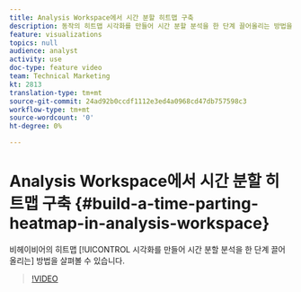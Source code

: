 ```yaml
---
title: Analysis Workspace에서 시간 분할 히트맵 구축
description: 동작의 히트맵 시각화를 만들어 시간 분할 분석을 한 단계 끌어올리는 방법을 살펴볼 수 있습니다.
feature: visualizations
topics: null
audience: analyst
activity: use
doc-type: feature video
team: Technical Marketing
kt: 2813
translation-type: tm+mt
source-git-commit: 24ad92b0ccdf1112e3ed4a0968cd47db757598c3
workflow-type: tm+mt
source-wordcount: '0'
ht-degree: 0%

---
```



# Analysis Workspace에서 시간 분할 히트맵 구축 {#build-a-time-parting-heatmap-in-analysis-workspace}

비헤이비어의 히트맵 [!UICONTROL 시각화를 만들어 시간 분할 분석을 한 단계 끌어올리는] 방법을 살펴볼 수 있습니다.

>[!VIDEO](https://video.tv.adobe.com/v/26991/?quality=12)
